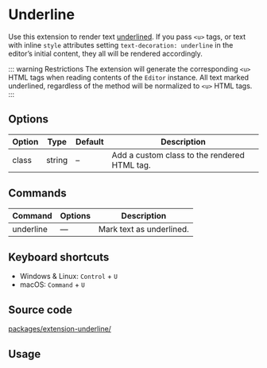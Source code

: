 # Underline
Use this extension to render text <u>underlined</u>. If you pass `<u>` tags, or text with inline `style` attributes setting `text-decoration: underline` in the editor’s initial content, they all will be rendered accordingly.

::: warning Restrictions
The extension will generate the corresponding `<u>` HTML tags when reading contents of the `Editor` instance. All text marked underlined, regardless of the method will be normalized to `<u>` HTML tags.
:::

## Options
| Option | Type   | Default | Description                                  |
| ------ | ------ | ------- | -------------------------------------------- |
| class  | string | –       | Add a custom class to the rendered HTML tag. |

## Commands
| Command   | Options | Description              |
| --------- | ------- | ------------------------ |
| underline | —       | Mark text as underlined. |

## Keyboard shortcuts
* Windows & Linux: `Control` + `U`
* macOS: `Command` + `U`

## Source code
[packages/extension-underline/](https://github.com/ueberdosis/tiptap-next/blob/main/packages/extension-underline/)

## Usage
<demo name="Extensions/Underline" highlight="3-5,17,36" />